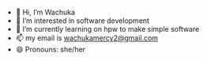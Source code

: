 - 👋 Hi, I’m Wachuka
- 👀 I’m interested in software development
- 🌱 I’m currently learning on hpw to make simple software
- 📫 my email  is wachukamercy2@gmail.com
- 😄 Pronouns: she/her

<!---
MercyMaina234/MercyMaina234 is a ✨ special ✨ repository because its `README.md` (this file) appears on your GitHub profile.
You can click the Preview link to take a look at your changes.
--->
